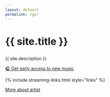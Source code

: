```yaml
---
layout: default
permalink: /go/
---
```


<section class="section links-page">
  <h1 style="font-size:2rem;">{{ site.title }}</h1>
  <p class="tag">{{ site.description }}</p>
  
  <!-- Mailing list signup button -->
  <div class="mailing-list-cta">
    <a class="ml-onclick-form cta-button" href="javascript:void(0)" onclick="ml('show', 'R2ISyG', true); if(typeof sa_event !== 'undefined') sa_event('mailing_list_signup_go');">
      🎧 Get early access to new music
    </a>
  </div>
  
  {% include streaming-links.html style="links" %}
  
  <div class="more-info">
    <a href="{{ '/' | relative_url }}">More about artist</a>
  </div>
</section>